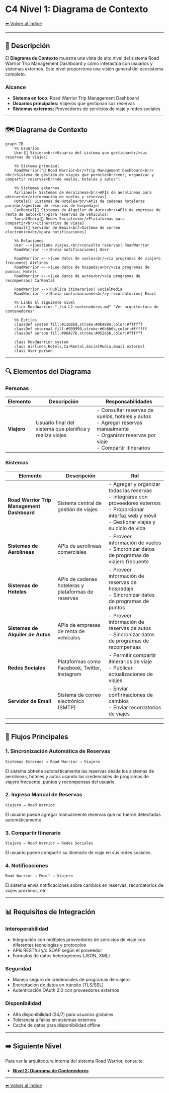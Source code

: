 # C4 Nivel 1: Diagrama de Contexto

[⬅️ Volver al índice](./index-c4.md)

---

## 📖 Descripción

El **Diagrama de Contexto** muestra una vista de alto nivel del sistema Road Warrior Trip Management Dashboard y cómo interactúa con usuarios y sistemas externos. Este nivel proporciona una visión general del ecosistema completo.

### Alcance

- **Sistema en foco:** Road Warrior Trip Management Dashboard
- **Usuarios principales:** Viajeros que gestionan sus reservas
- **Sistemas externos:** Proveedores de servicios de viaje y redes sociales

---

## 🗺️ Diagrama de Contexto

```mermaid
graph TB
    %% Usuarios
    User[👤 Viajero<br/>Usuario del sistema que gestiona<br/>sus reservas de viajes]

    %% Sistema principal
    RoadWarrior["🎯 Road Warrior<br/>Trip Management Dashboard<br/><br/>Sistema de gestión de viajes que permite<br/>ver, organizar y compartir reservas<br/>de vuelos, hoteles y autos"]

    %% Sistemas externos
    Airlines[✈️ Sistemas de Aerolíneas<br/>APIs de aerolíneas para obtener<br/>información de vuelos y reservas]
    Hotels[🏨 Sistemas de Hoteles<br/>APIs de cadenas hoteleras para<br/>gestión de reservas de hospedaje]
    CarRental[🚗 Sistemas de Alquiler de Autos<br/>APIs de empresas de renta de autos<br/>para reservas de vehículos]
    SocialMedia[📱 Redes Sociales<br/>Plataformas para compartir<br/>itinerarios de viaje]
    Email[📧 Servidor de Email<br/>Sistema de correo electrónico<br/>para notificaciones]

    %% Relaciones
    User -->|Gestiona viajes,<br/>consulta reservas| RoadWarrior
    RoadWarrior -->|Envía notificaciones| User

    RoadWarrior <-->|Lee datos de vuelos<br/>vía programas de viajero frecuente| Airlines
    RoadWarrior <-->|Lee datos de hospedaje<br/>vía programas de puntos| Hotels
    RoadWarrior <-->|Lee datos de autos<br/>vía programas de recompensas| CarRental

    RoadWarrior -->|Publica itinerarios| SocialMedia
    RoadWarrior -->|Envía confirmaciones<br/>y recordatorios| Email

    %% Links al siguiente nivel
    click RoadWarrior "./c4-L2-contenedores.md" "Ver arquitectura de contenedores"

    %% Estilos
    classDef system fill:#1168bd,stroke:#0b4884,color:#ffffff
    classDef external fill:#999999,stroke:#6b6b6b,color:#ffffff
    classDef person fill:#08427b,stroke:#052e56,color:#ffffff

    class RoadWarrior system
    class Airlines,Hotels,CarRental,SocialMedia,Email external
    class User person
```

---

## 🔍 Elementos del Diagrama

### Personas

| Elemento | Descripción | Responsabilidades |
|----------|-------------|-------------------|
| **Viajero** | Usuario final del sistema que planifica y realiza viajes | - Consultar reservas de vuelos, hoteles y autos<br/>- Agregar reservas manualmente<br/>- Organizar reservas por viaje<br/>- Compartir itinerarios |

### Sistemas

| Elemento | Descripción | Rol |
|----------|-------------|-----|
| **Road Warrior Trip Management Dashboard** | Sistema central de gestión de viajes | - Agregar y organizar todas las reservas<br/>- Integrarse con proveedores externos<br/>- Proporcionar interfaz web y móvil<br/>- Gestionar viajes y su ciclo de vida |
| **Sistemas de Aerolíneas** | APIs de aerolíneas comerciales | - Proveer información de vuelos<br/>- Sincronizar datos de programas de viajero frecuente |
| **Sistemas de Hoteles** | APIs de cadenas hoteleras y plataformas de reservas | - Proveer información de reservas de hospedaje<br/>- Sincronizar datos de programas de puntos |
| **Sistemas de Alquiler de Autos** | APIs de empresas de renta de vehículos | - Proveer información de reservas de autos<br/>- Sincronizar datos de programas de recompensas |
| **Redes Sociales** | Plataformas como Facebook, Twitter, Instagram | - Permitir compartir itinerarios de viaje<br/>- Publicar actualizaciones de viajes |
| **Servidor de Email** | Sistema de correo electrónico (SMTP) | - Enviar confirmaciones de cambios<br/>- Enviar recordatorios de viajes |

---

## 🔄 Flujos Principales

### 1. Sincronización Automática de Reservas
```
Sistemas Externos → Road Warrior → Viajero
```
El sistema obtiene automáticamente las reservas desde los sistemas de aerolíneas, hoteles y autos usando las credenciales de programas de viajero frecuente, puntos y recompensas del usuario.

### 2. Ingreso Manual de Reservas
```
Viajero → Road Warrior
```
El usuario puede agregar manualmente reservas que no fueron detectadas automáticamente.

### 3. Compartir Itinerario
```
Viajero → Road Warrior → Redes Sociales
```
El usuario puede compartir su itinerario de viaje en sus redes sociales.

### 4. Notificaciones
```
Road Warrior → Email → Viajero
```
El sistema envía notificaciones sobre cambios en reservas, recordatorios de viajes próximos, etc.

---

## 📊 Requisitos de Integración

### Interoperabilidad
- Integración con múltiples proveedores de servicios de viaje con diferentes tecnologías y protocolos
- APIs RESTful y/o SOAP según el proveedor
- Formatos de datos heterogéneos (JSON, XML)

### Seguridad
- Manejo seguro de credenciales de programas de viajero
- Encriptación de datos en tránsito (TLS/SSL)
- Autenticación OAuth 2.0 con proveedores externos

### Disponibilidad
- Alta disponibilidad (24/7) para usuarios globales
- Tolerancia a fallos en sistemas externos
- Caché de datos para disponibilidad offline

---

## ➡️ Siguiente Nivel

Para ver la arquitectura interna del sistema Road Warrior, consulte:

- [**Nivel 2: Diagrama de Contenedores**](./c4-L2-contenedores.md)

---

[⬅️ Volver al índice](./index-c4.md)
